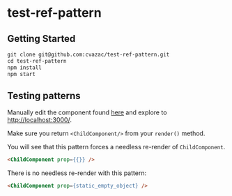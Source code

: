 # test-ref-pattern

## Getting Started
```html
git clone git@github.com:cvazac/test-ref-pattern.git
cd test-ref-pattern
npm install
npm start
```

## Testing patterns
Manually edit the component found [here](https://github.com/cvazac/test-ref-pattern/blob/master/src/PatternComponent.js) and explore to [http://localhost:3000/](http://localhost:3000/).


Make sure you return `<ChildComponent/>` from your `render()` method. 

You will see that this pattern forces a needless re-render of `ChildComponent`. 
```html
<ChildComponent prop={{}} />
```

There is no needless re-render with this pattern:
```html
<ChildComponent prop={static_empty_object} />
```
